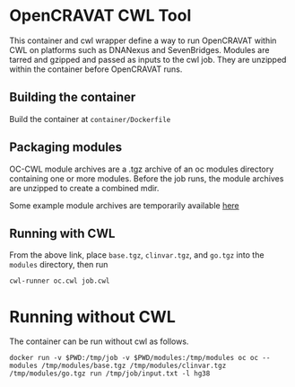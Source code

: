 # OpenCRAVAT CWL Tool

This container and cwl wrapper define a way to run OpenCRAVAT within CWL on platforms such as DNANexus and SevenBridges.
Modules are tarred and gzipped and passed as inputs to the cwl job. They are unzipped within the container before OpenCRAVAT runs.

## Building the container

Build the container at `container/Dockerfile`

## Packaging modules

OC-CWL module archives are a .tgz archive of an oc modules directory containing one or more modules. Before the job runs, the module archives are unzipped to create a combined mdir.

Some example module archives are temporarily available [here](https://files.kylemoad.com/public/occwl/modules)

## Running with CWL

From the above link, place `base.tgz`, `clinvar.tgz`, and `go.tgz` into the `modules` directory, then run

```
cwl-runner oc.cwl job.cwl
```

# Running without CWL

The container can be run without cwl as follows.

```
docker run -v $PWD:/tmp/job -v $PWD/modules:/tmp/modules oc oc --modules /tmp/modules/base.tgz /tmp/modules/clinvar.tgz /tmp/modules/go.tgz run /tmp/job/input.txt -l hg38
```
